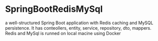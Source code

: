 # SpringBootRedisMySql

 a well-structured Spring Boot application with Redis caching and MySQL persistence.
 It has conteollers, entity, service, repository, dto, mappers.
 Redis and MySql is runned on local macine using Docker
